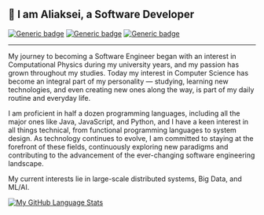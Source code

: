 👋 I am Aliaksei, a Software Developer
---

[![Generic badge](https://img.shields.io/badge/Name-Aliaksei%20Kaliutau-blue.svg)](https://github.com/akaliutau)
[![Generic badge](https://img.shields.io/badge/Pronouns-he/him-blue.svg)](https://pronoun.is/he)
[![Generic badge](https://img.shields.io/badge/Contact%20me-click%20here-blue.svg)](mailto:aliaksei.kaliutau@gmail.com)

---

My journey to becoming a Software Engineer began with an interest in Computational Physics during my university years, and my passion has grown throughout my studies. Today my interest in Computer Science has become an integral part of my personality — studying, learning new technologies, and even creating new ones along the way, is part of my daily routine and everyday life.

I am proficient in half a dozen programming languages, including all the major ones like Java, JavaScript, and Python, and I have a keen interest in all things technical, from functional programming languages to system design. As technology continues to evolve, I am committed to staying at the forefront of these fields, continuously exploring new paradigms and contributing to the advancement of the ever-changing software engineering landscape.

My current interests lie in large-scale distributed systems, Big Data, and ML/AI.



[![My GitHub Language Stats](https://github-readme-stats.vercel.app/api/top-langs/?username=akaliutau&langs_count=4&theme=tokyonight&hide=css,c%2B%2B,TypeScript,Makefile,HTML)]()
